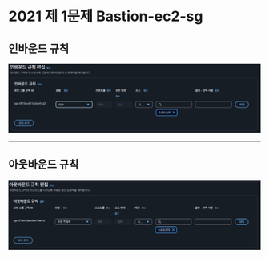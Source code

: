# 2021 제 1문제 Bastion-ec2-sg

## 인바운드 규칙
![bas-sg-1](/imgs/2021-1/img/bas-sg-1.png)

---

## 아웃바운드 규칙
![bas-sg-2](/imgs/2021-1/img/bas-sg-2.png)